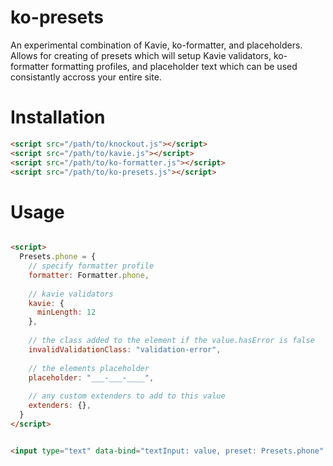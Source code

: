 # ko-presets

An experimental combination of Kavie, ko-formatter, and placeholders. Allows for creating of presets which will setup Kavie validators, ko-formatter formatting profiles, and placeholder text which can be used consistantly accross your entire site.

# Installation

```html
<script src="/path/to/knockout.js"></script>
<script src="/path/to/kavie.js"></script>
<script src="/path/to/ko-formatter.js"></script>
<script src="/path/to/ko-presets.js"></script>
```

# Usage

```html

<script>
  Presets.phone = {
    // specify formatter profile
    formatter: Formatter.phone,
    
    // kavie validators
    kavie: {
      minLength: 12 
    },
    
    // the class added to the element if the value.hasError is false
    invalidValidationClass: "validation-error",
    
    // the elements placeholder
    placeholder: "___-___-____",
    
    // any custom extenders to add to this value
    extenders: {},
  }
</script>


<input type="text" data-bind="textInput: value, preset: Presets.phone" />
```
